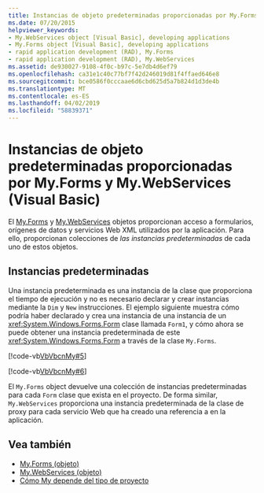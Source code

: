```yaml
---
title: Instancias de objeto predeterminadas proporcionadas por My.Forms y My.WebServices (Visual Basic)
ms.date: 07/20/2015
helpviewer_keywords:
- My.WebServices object [Visual Basic], developing applications
- My.Forms object [Visual Basic], developing applications
- rapid application development (RAD), My.Forms
- rapid application development (RAD), My.WebServices
ms.assetid: de930027-9108-4f0c-b97c-5e7db4d6ef79
ms.openlocfilehash: ca31e1c40c77bf7f42d246019d81f4ffaed646e8
ms.sourcegitcommit: bce0586f0cccaae6d6cbd625d5a7b824d1d3de4b
ms.translationtype: MT
ms.contentlocale: es-ES
ms.lasthandoff: 04/02/2019
ms.locfileid: "58839371"
---
```

# <a name="default-object-instances-provided-by-myforms-and-mywebservices-visual-basic"></a>Instancias de objeto predeterminadas proporcionadas por My.Forms y My.WebServices (Visual Basic)
El [My.Forms](../../../visual-basic/language-reference/objects/my-forms-object.md) y [My.WebServices](../../../visual-basic/language-reference/objects/my-webservices-object.md) objetos proporcionan acceso a formularios, orígenes de datos y servicios Web XML utilizados por la aplicación. Para ello, proporcionan colecciones de *las instancias predeterminadas* de cada uno de estos objetos.  
  
## <a name="default-instances"></a>Instancias predeterminadas  
 Una instancia predeterminada es una instancia de la clase que proporciona el tiempo de ejecución y no es necesario declarar y crear instancias mediante la `Dim` y `New` instrucciones. El ejemplo siguiente muestra cómo podría haber declarado y crea una instancia de una instancia de un <xref:System.Windows.Forms.Form> clase llamada `Form1`, y cómo ahora se puede obtener una instancia predeterminada de este <xref:System.Windows.Forms.Form> a través de la clase `My.Forms`.  
  
 [!code-vb[VbVbcnMy#5](~/samples/snippets/visualbasic/VS_Snippets_VBCSharp/VbVbcnMy/VB/Class1.vb#5)]  
  
 [!code-vb[VbVbcnMy#6](~/samples/snippets/visualbasic/VS_Snippets_VBCSharp/VbVbcnMy/VB/Class1.vb#6)]  
  
 El `My.Forms` object devuelve una colección de instancias predeterminadas para cada `Form` clase que exista en el proyecto. De forma similar, `My.WebServices` proporciona una instancia predeterminada de la clase de proxy para cada servicio Web que ha creado una referencia a en la aplicación.  
  
## <a name="see-also"></a>Vea también

- [My.Forms (objeto)](../../../visual-basic/language-reference/objects/my-forms-object.md)
- [My.WebServices (objeto)](../../../visual-basic/language-reference/objects/my-webservices-object.md)
- [Cómo My depende del tipo de proyecto](../../../visual-basic/developing-apps/development-with-my/how-my-depends-on-project-type.md)
